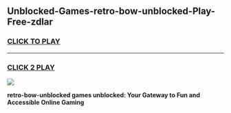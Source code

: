 
## Unblocked-Games-retro-bow-unblocked-Play-Free-zdlar
<h3>
<a href="https://premium76.site?title=retro-bow-unblocked&ref=12A">CLICK TO PLAY</a></h3>
<hr>

<h3>
<a href="https://premium76.site?title=retro-bow-unblocked&ref=12A">CLICK 2 PLAY</a>
  
</h3>

<a href="https://premium76.site?title=retro-bow-unblocked&ref=12A"><img src="https://clearcache.store/games.png"></a>


**retro-bow-unblocked games unblocked: Your Gateway to Fun and Accessible Online Gaming**
